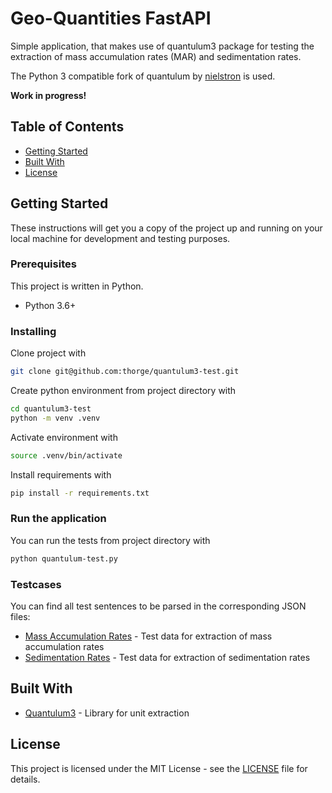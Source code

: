 # Geo-Quantities FastAPI

Simple application, that makes use of quantulum3 package for testing the extraction of mass accumulation rates (MAR) and sedimentation rates.

The Python 3 compatible fork of quantulum by [nielstron](https://github.com/nielstron/quantulum3) is used.

**Work in progress!**

## Table of Contents

- [Getting Started](#getting-started)
- [Built With](#built-with)
- [License](#license)

## Getting Started

These instructions will get you a copy of the project up and running on your local
machine for development and testing purposes.

### Prerequisites

This project is written in Python.

- Python 3.6+

### Installing

Clone project with

```sh
git clone git@github.com:thorge/quantulum3-test.git
```

Create python environment from project directory with

```sh
cd quantulum3-test
python -m venv .venv
```

Activate environment with

```sh
source .venv/bin/activate
```

Install requirements with

```sh
pip install -r requirements.txt
```

### Run the application

You can run the tests from project directory with

```sh
python quantulum-test.py
```

### Testcases

You can find all test sentences to be parsed in the corresponding JSON files:

- [Mass Accumulation Rates](test-mar.json) -
Test data for extraction of mass accumulation rates
- [Sedimentation Rates](test-sr.json) -
Test data for extraction of sedimentation rates

## Built With

- [Quantulum3](https://github.com/nielstron/quantulum3) -
Library for unit extraction

## License

This project is licensed under the MIT License - see the [LICENSE](LICENSE)
file for details.